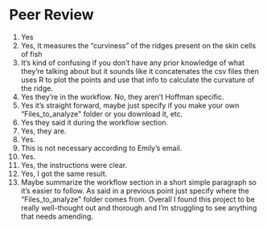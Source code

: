 # Peer Review

1. Yes
2. Yes, It measures the “curviness” of the ridges present on the skin cells of fish 
3. It’s kind of confusing if you don’t have any prior knowledge of what they’re talking about but it sounds like it concatenates the csv files then uses R to plot the points and use that info to calculate the curvature of the ridge. 
4. Yes they’re in the workflow. No, they aren’t Hoffman specific.
5. Yes it’s straight forward, maybe just specify if you make your own “Files_to_analyze" folder or you download it, etc. 
6. Yes they said it during the workflow section.
7. Yes, they are.
8. Yes. 
9. This is not necessary according to Emily’s email.
10. Yes.
11. Yes, the instructions were clear.
12. Yes, I got the same result. 
13. Maybe summarize the workflow section in a short simple paragraph so it’s easier to follow. As said in a previous point just specify where the “Files_to_analyze" folder comes from. Overall I found this project to be really well-thought out and thorough and I’m struggling to see anything that needs amending. 
